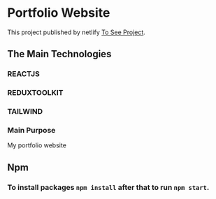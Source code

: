 # Portfolio Website

This project published by netlify [To See Project](https://tugcankartal.netlify.app/).

## The Main Technologies 

### REACTJS 
### REDUXTOOLKIT
### TAILWIND

### Main Purpose

My portfolio website

## Npm

### To install packages `npm install` after that to run `npm start`.
